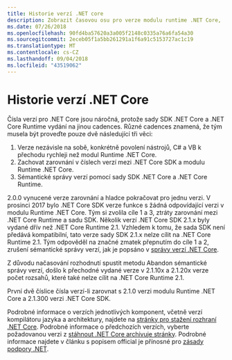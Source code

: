 ```yaml
---
title: Historie verzí .NET core
description: Zobrazit časovou osu pro verze modulu runtime .NET Core, .NET Core SDK, kompilátor jazyka C# a VB.NET kompilátoru.
ms.date: 07/26/2018
ms.openlocfilehash: 90fd4ba57620a3a005f2148c0335a76a6fa54a30
ms.sourcegitcommit: 2eceb05f1a5bb261291a1f6a91c5153727ac1c19
ms.translationtype: MT
ms.contentlocale: cs-CZ
ms.lasthandoff: 09/04/2018
ms.locfileid: "43519062"
---
```

# <a name="net-core-version-history"></a>Historie verzí .NET Core

Čísla verzí pro .NET Core jsou náročná, protože sady SDK .NET Core a .NET Core Runtime vydání na jinou cadences. Různé cadences znamená, že tým musela být proveďte pouze dvě následující tři věci:

1. Verze nezávisle na sobě, konkrétně povolení nástrojů, C# a VB k přechodu rychleji než modul Runtime .NET Core.
2. Zachovat zarovnání v číslech verzí mezi .NET Core SDK a modulu Runtime .NET Core.
3. Sémantické správy verzí pomocí sady SDK .NET Core a .NET Core Runtime.

2.0.0 vynucené verze zarovnání a hladce pokračovat pro jednu verzi. V prosinci 2017 bylo .NET Core SDK verze funkce s žádná odpovídající verzi v modulu Runtime .NET Core. Tým si zvolila cíle 1 a 3, ztráty zarovnání mezi .NET Core Runtime a sadu SDK. Několik verzí .NET Core SDK 2.1.x byly vydané dřív než .NET Core Runtime 2.1. Vzhledem k tomu, že sada SDK není předává kompatibilní, tato verze sady SDK 2.1.x nelze cílit na .NET Core Runtime 2.1. Tým odpověděl na značné zmatek přepnutím do cíle 1 a 2, zrušení sémantické správy verzí, jak je popsáno v [správy verzí .NET Core](index.md#versioning-details).

Z důvodu načasování rozhodnutí spustit metodu Abandon sémantické správy verzí, došlo k přechodné vydané verze v 2.1.10x a 2.1.20x verze počet rozsahů, které také nelze cílit na .NET Core Runtime 2.1.

První dvě číslice čísla verzí-li zarovnat s 2.1.0 verzi modulu Runtime .NET Core a 2.1.300 verzi .NET Core SDK.

Podrobné informace o verzích jednotlivých komponent, včetně verzí kompilátoru jazyka a architektury, najdete na [stránky pro stažení rozhraní .NET Core](https://www.microsoft.com/net/download/dotnet-core/current). Podrobné informace o předchozích verzích, vyberte požadovanou verzi z [stáhnout .NET Core archivuje stránky](https://www.microsoft.com/net/download/archives). Podrobné informace najdete v článku s popisem official je přínosné pro [zásady podpory .NET](https://www.microsoft.com/net/Support/Policy).